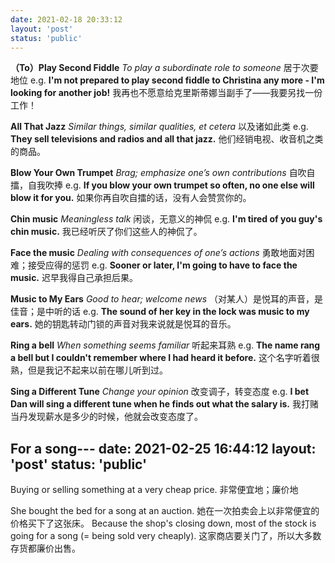 ```yaml
---
date: 2021-02-18 20:33:12
layout: 'post'
status: 'public'
---
```


**（To）Play Second Fiddle**
 *To play a subordinate role to someone* 
居于次要地位
e.g.
**I'm not prepared to play second fiddle to Christina any more - I'm looking for another job!**
我再也不愿意给克里斯蒂娜当副手了——我要另找一份工作！

**All That Jazz**
 *Similar things, similar qualities, et cetera* 
以及诸如此类
e.g.
**They sell televisions and radios and all that jazz.**
他们经销电视、收音机之类的商品。

**Blow Your Own Trumpet**
 *Brag; emphasize one’s own contributions* 
自吹自擂，自我吹捧
e.g.
**If you blow your own trumpet so often, no one else will blow it for you.**
如果你再自吹自擂的话，没有人会赞赏你的。

**Chin music**
 *Meaningless talk* 
闲谈，无意义的神侃
e.g.
**I'm tired of you guy's chin music.**
我已经听厌了你们这些人的神侃了。

**Face the music**
 *Dealing with consequences of one’s actions* 
勇敢地面对困难；接受应得的惩罚
e.g.
**Sooner or later, I'm going to have to face the music.**
迟早我得自己承担后果。

**Music to My Ears**
 *Good to hear; welcome news* 
（对某人）是悦耳的声音，是佳音；是中听的话
e.g.
**The sound of her key in the lock was music to my ears.**
她的钥匙转动门锁的声音对我来说就是悦耳的音乐。

**Ring a bell**
 *When something seems familiar* 
听起来耳熟
e.g.
**The name rang a bell but I couldn't remember where I had heard it before.**
这个名字听着很熟，但是我记不起来以前在哪儿听到过。

**Sing a Different Tune**
 *Change your opinion* 
改变调子，转变态度
e.g.
**I bet Dan will sing a different tune when he finds out what the salary is.**
我打赌当丹发现薪水是多少的时候，他就会改变态度了。

**For a song**---
date: 2021-02-25 16:44:12
layout: 'post'
status: 'public'
---
Buying or selling something at a very cheap price.
非常便宜地；廉价地

She bought the bed for a song at an auction.
她在一次拍卖会上以非常便宜的价格买下了这张床。
Because the shop's closing down, most of the stock is going for a song (= being sold very cheaply).
这家商店要关门了，所以大多数存货都廉价出售。